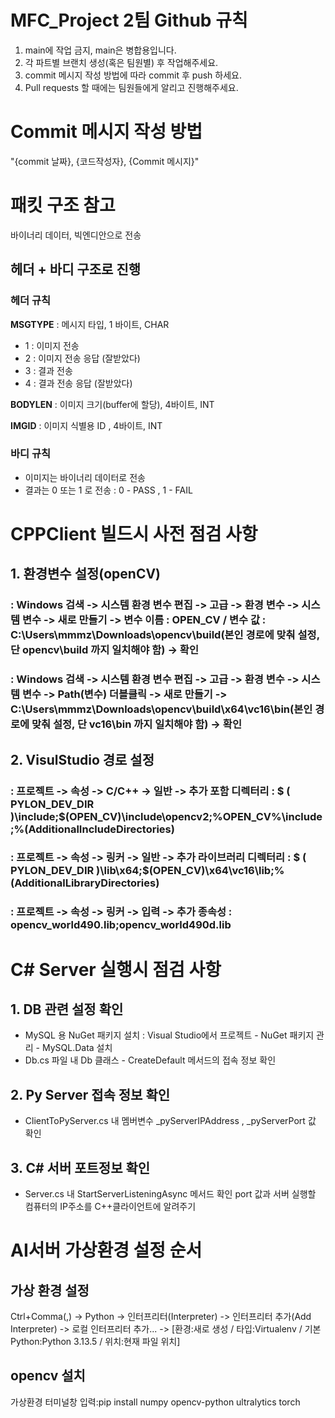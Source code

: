 # MFC_Project 2팀 Github 규칙 
1. main에 작업 금지, main은 병합용입니다. 
2. 각 파트별 브랜치 생성(혹은 팀원별) 후 작업해주세요.
3. commit 메시지 작성 방법에 따라 commit 후 push 하세요.
4. Pull requests 할 때에는 팀원들에게 알리고 진행해주세요.

# Commit 메시지 작성 방법 
"{commit 날짜}, {코드작성자}, {Commit 메시지}"

# 패킷 구조 참고 
바이너리 데이터, 빅엔디안으로 전송
## 헤더 + 바디 구조로 진행 
### 헤더 규칙 
**MSGTYPE** : 메시지 타입, 1 바이트, CHAR
- 1 : 이미지 전송
- 2 : 이미지 전송 응답 (잘받았다)
- 3 : 결과 전송
- 4 : 결과 전송 응답 (잘받았다)

**BODYLEN** : 이미지 크기(buffer에 할당), 4바이트, INT 

**IMGID** : 이미지 식별용 ID , 4바이트, INT 

### 바디 규칙 
- 이미지는 바이너리 데이터로 전송
- 결과는 0 또는 1 로 전송 : 0 - PASS , 1 - FAIL

# CPPClient 빌드시 사전 점검 사항
## 1. 환경변수 설정(openCV)
### : Windows 검색 -> 시스템 환경 변수 편집 -> 고급 -> 환경 변수 -> 시스템 변수 -> 새로 만들기 -> 변수 이름 : OPEN_CV / 변수 값 : C:\Users\mmmz\Downloads\opencv\build(본인 경로에 맞춰 설정, 단 opencv\build 까지 일치해야 함) -> 확인
### : Windows 검색 -> 시스템 환경 변수 편집 -> 고급 -> 환경 변수 -> 시스템 변수 -> Path(변수) 더블클릭 ->  새로 만들기 -> C:\Users\mmmz\Downloads\opencv\build\x64\vc16\bin(본인 경로에 맞춰 설정, 단 vc16\bin 까지 일치해야 함) -> 확인
## 2. VisulStudio 경로 설정
### : 프로젝트 -> 속성 -> C/C++ -> 일반 -> 추가 포함 디렉터리 : $ ( PYLON_DEV_DIR )\include;$(OPEN_CV)\include\opencv2;%OPEN_CV%\include;%(AdditionalIncludeDirectories)
### : 프로젝트 -> 속성 -> 링커 -> 일반 -> 추가 라이브러리 디렉터리 : $ ( PYLON_DEV_DIR )\lib\x64;$(OPEN_CV)\x64\vc16\lib;%(AdditionalLibraryDirectories)
### : 프로젝트 -> 속성 -> 링커 -> 입력 -> 추가 종속성 : opencv_world490.lib;opencv_world490d.lib

# C# Server 실행시 점검 사항 
## 1. DB 관련 설정 확인 
- MySQL 용 NuGet 패키지 설치 : Visual Studio에서 프로젝트 - NuGet 패키지 관리 - MySQL.Data 설치 
- Db.cs 파일 내 Db 클래스 - CreateDefault 메서드의 접속 정보 확인
## 2. Py Server 접속 정보 확인 
- ClientToPyServer.cs 내 멤버변수 _pyServerIPAddress , _pyServerPort 값 확인
## 3. C# 서버 포트정보 확인 
- Server.cs 내 StartServerListeningAsync 메서드 확인 port 값과 서버 실행할 컴퓨터의 IP주소를 C++클라이언트에 알려주기

# AI서버 가상환경 설정 순서
## 가상 환경 설정
Ctrl+Comma(,) -> 
Python -> 
인터프리터(Interpreter) -> 
인터프리터 추가(Add Interpreter) ->
로컬 인터프리터 추가... ->
[환경:새로 생성 / 타입:Virtualenv / 기본 Python:Python 3.13.5 / 위치:현재 파일 위치]

## opencv 설치
가상환경 터미널창 입력:pip install numpy opencv-python ultralytics torch
